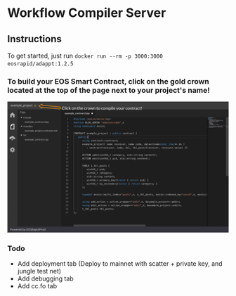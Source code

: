 # Workflow Compiler Server

## Instructions 
To get started, just run `docker run --rm -p 3000:3000 eosrapid/adappt:1.2.5`


### To build your EOS Smart Contract, click on the gold crown located at the top of the page next to your project's name!
![How to Compile Contract](/screenshots/crownshow.jpg)

### Todo
- Add deployment tab (Deploy to mainnet with scatter + private key, and jungle test net)
- Add debugging tab
- Add cc.fo tab


